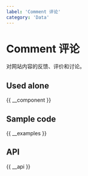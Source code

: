 ```yaml
---
label: 'Comment 评论'
category: 'Data'
---
```


# Comment 评论

对网站内容的反馈、评价和讨论。

## Used alone

{{ __component }}

## Sample code

{{ __examples }}

## API

{{ __api }}
